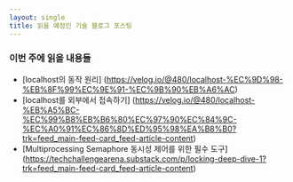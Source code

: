 ```yaml
---
layout: single
title: 읽을 예정인 기술 블로그 포스팅
---
```

### 이번 주에 읽을 내용들
* [localhost의 동작 원리] (https://velog.io/@480/localhost-%EC%9D%98-%EB%8F%99%EC%9E%91-%EC%9B%90%EB%A6%AC)
* [localhost를 외부에서 접속하기] (https://velog.io/@480/localhost-%EB%A5%BC-%EC%99%B8%EB%B6%80%EC%97%90%EC%84%9C-%EC%A0%91%EC%86%8D%ED%95%98%EA%B8%B0?trk=feed_main-feed-card_feed-article-content)
* [Multiprocessing Semaphore 동시성 제어를 위한 필수 도구] (https://techchallengearena.substack.com/p/locking-deep-dive-1?trk=feed_main-feed-card_feed-article-content)
